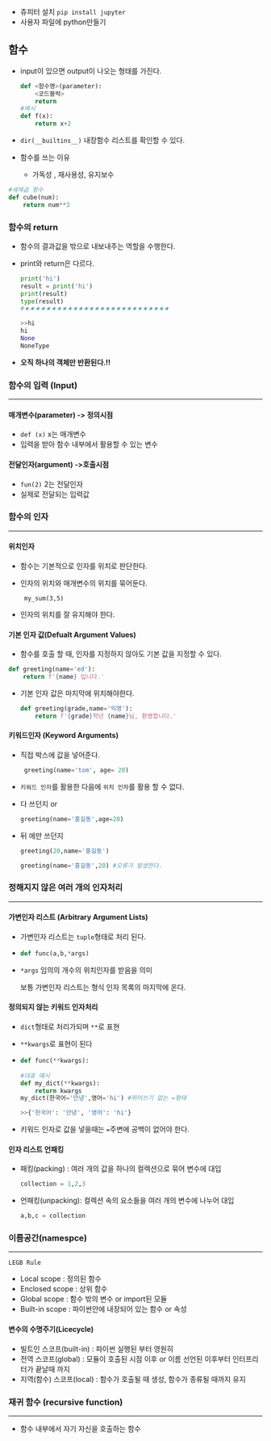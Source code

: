 - 쥬피터 설치 `pip install jupyter` 
- 사용자 파일에 python만들기

## 함수

* input이 있으면 output이 나오는 형태를 가진다.

  ```python
  def <함수명>(parameter):
      <코드블럭>
      return
  #예시
  def f(x):
      return x+2
  ```

- `dir(__builtins__)` 내장함수 리스트를 확인할 수 있다.

- 함수를 쓰는 이유
  - 가독성 , 재사용성, 유지보수

```python
#세제곱 함수
def cube(num):
    return num**3
```



### 함수의 return

- 함수의 결과값을 밖으로 내보내주는 역할을 수행한다.

- print와 return은 다르다.

  ```python
  print('hi')
  result = print('hi')
  print(result)
  type(result)
  #★★★★★★★★★★★★★★★★★★★★★★★★★★★
  
  >>hi
  hi
  None
  NoneType
  ```

- **오직 하나의 객체만 반환된다.!!**

  

### 함수의 입력 (Input)

***

#### 매개변수(parameter) -> 정의시점

- `def (x)` x는 매개변수
- 입력을 받아 함수 내부에서 활용할 수 있는 변수

#### 전달인자(argument) ->호출시점

- `fun(2)` 2는 전달인자
- 실제로 전달되는 입력값



### 함수의 인자

***

#### 위치인자

- 함수는 기본적으로 인자를 위치로 판단한다.

- 인자의 위치와 매개변수의 위치를 묶어둔다. 

  `	my_sum(3,5)`

- 인자의 위치를 잘 유지해야 한다.

#### 기본 인자 값(Defualt Argument Values)

- 함수를 호출 할 때, 인자를 지정하지 않아도 기본 값을 지정할 수 있다.

```python
def greeting(name='ed'):
    return f'{name} 입니다.'
```

- 기본 인자 값은 마지막에 위치해야한다.

  ```python
  def greeting(grade,name='익명'): 
      return f'{grade}학년 {name}님, 환영합니다.'
  ```

  

#### 키워드인자 (Keyword Arguments)

- 직접 박스에 값을 넣어준다.

  ```python
   greeting(name='tom', age= 20)
  ```

- `키워드 인자`를 활용한 다음에 `위치 인자`를 활용 할 수 없다.

- 다 쓰던지 or 

  ```python
  greeting(name='홍길동',age=20)
  ```

- 뒤 에만 쓰던지

  ```python
  greeting(20,name='홍길동')
  ```

  ```python
  greeting(name='홍길동',20) #오류가 발생한다.
  ```

  



### 정해지지 않은 여러 개의 인자처리

***

#### 가변인자 리스트 (Arbitrary Argument Lists)

- 가변인자 리스트는 `tuple`형태로 처리 된다.

- ```python
  def func(a,b,*args)
  ```

- `*args` 임의의 개수의 위치인자를 받음을 의미

  보통 가변인자 리스트는 형식 인자 목록의 마지막에 온다.



#### 정의되지 않는 키워드 인자처리

- `dict`형태로 처리가되며 `**`로 표현

- `**kwargs`로 표현이 된다

- ```python
  def func(**kwargs):
      
  #대표 예시
  def my_dict(**kwargs):
      return kwargs
  my_dict(한국어='안녕',영어='hi') #뛰어쓰기 없는 =형태
  
  >>{'한국어': '안녕', '영어': 'hi'}
  ```

- 키워드 인자로 값을 넣을때는 `=`주변에 공백이 없어야 한다.



#### 인자 리스트 언패킹

- 패킹(packing) : 여러 개의 값을 하나의 컬렉션으로 묶어 변수에 대입

  ```python
  collection = 1,2,3
  ```

- 언패킹(unpacking): 컬렉션 속의 요소들을 여러 개의 변수에 나누어 대입

  ```python
  a,b,c = collection
  ```



### 이름공간(namespce)

***

`LEGB Rule`

- Local scope : 정의된 함수
- Enclosed scope : 상위 함수
- Global scope : 함수 밖의 변수 or import된 모듈
- Built-in scope : 파이썬안에 내장되어 있는 함수 or 속성



#### 변수의 수명주기(Licecycle)

- 빌트인 스코프(built-in) : 파이썬 실행된 부터 영원히
- 전역 스코프(global) : 모듈이 호출된 시점 이후 or  이름 선언된 이후부터 인터프리터가 끝날때 까지
- 지역(함수) 스코프(local) : 함수가 호출될 때 생성, 함수가 종류될 때까지 유지



### **재귀 함수 (recursive function)**

***

- 함수 내부에서 자기 자신을 호출하는 함수